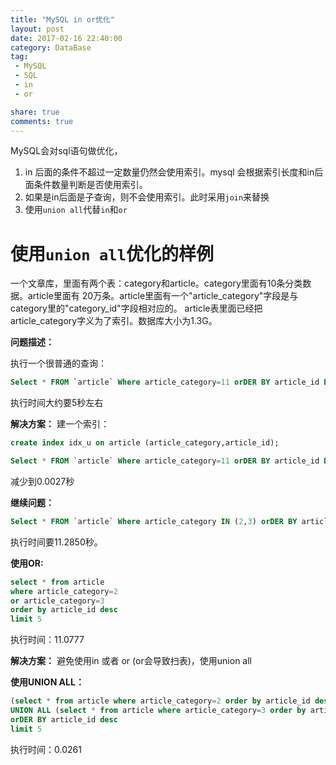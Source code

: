 ```yaml
---
title: "MySQL in or优化"
layout: post
date: 2017-02-16 22:40:00
category: DataBase
tag:
 - MySQL
 - SQL
 - in
 - or

share: true
comments: true
---
```


MySQL会对sql语句做优化， 

1. in 后面的条件不超过一定数量仍然会使用索引。mysql 会根据索引长度和in后面条件数量判断是否使用索引。
2. 如果是in后面是子查询，则不会使用索引。此时采用`join`来替换
3. 使用`union all`代替`in`和`or`


# 使用`union all`优化的样例

一个文章库，里面有两个表：category和article。category里面有10条分类数据。article里面有 20万条。article里面有一个"article_category"字段是与category里的"category_id"字段相对应的。 article表里面已经把 article_category字义为了索引。数据库大小为1.3G。

**问题描述：**

执行一个很普通的查询： 
```sql
Select * FROM `article` Where article_category=11 orDER BY article_id DESC LIMIT 5 
```
执行时间大约要5秒左右

**解决方案：**
建一个索引：
```sql
create index idx_u on article (article_category,article_id);
```
```sql
Select * FROM `article` Where article_category=11 orDER BY article_id DESC LIMIT 5 
```
减少到0.0027秒

**继续问题：**

```sql
Select * FROM `article` Where article_category IN (2,3) orDER BY article_id DESC LIMIT 5 
```
执行时间要11.2850秒。

**使用OR:**

```sql
select * from article
where article_category=2
or article_category=3
order by article_id desc
limit 5
```
执行时间：11.0777

**解决方案：**
避免使用in 或者 or (or会导致扫表)，使用union all

**使用UNION ALL：**

```sql
(select * from article where article_category=2 order by article_id desc limit 5)
UNION ALL (select * from article where article_category=3 order by article_id desc limit 5)
orDER BY article_id desc
limit 5
```
执行时间：0.0261
